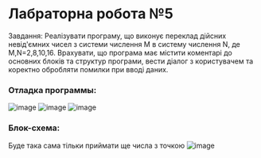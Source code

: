 
# Лабраторна робота №5


Завдання: Реалізувати програму, що виконує переклад дійсних невід'ємних чисел з
системи числення M в систему числення N, де M,N=2,8,10,16. Врахувати, що
програма має містити коментарі до основних блоків та структур програми, вести
діалог з користувачем та коректно обробляти помилки при вводі даних.


### Отладка программы:
![image](https://user-images.githubusercontent.com/93381859/225885952-e1d199a1-0103-4a1d-ae30-dd9a7c288cb3.png)
![image](https://user-images.githubusercontent.com/93381859/225886231-abdd8477-92e0-47e1-b409-6c42ebf205d0.png)
![image](https://user-images.githubusercontent.com/93381859/225886255-7a86b68b-0ca2-4fef-aa00-1e7239decbe8.png)


### Блок-схема:
Буде така сама тільки приймати ще числа з точкою
![image](https://user-images.githubusercontent.com/93381859/224418570-91bdc99c-66dc-4df4-bf37-a7685211e5cb.png)









